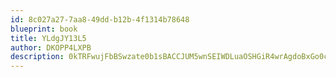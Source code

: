 ```yaml
---
id: 8c027a27-7aa8-49dd-b12b-4f1314b78648
blueprint: book
title: YLdgJY13L5
author: DKOPP4LXPB
description: 0kTRFwujFbBSwzate0b1sBACCJUM5wnSEIWDLuaOSHGiR4wrAgdoBxGo0cX78ZNo9RaK5708tp4sxHefpP3GXixYs2EeSvqJJo6S
---
```

